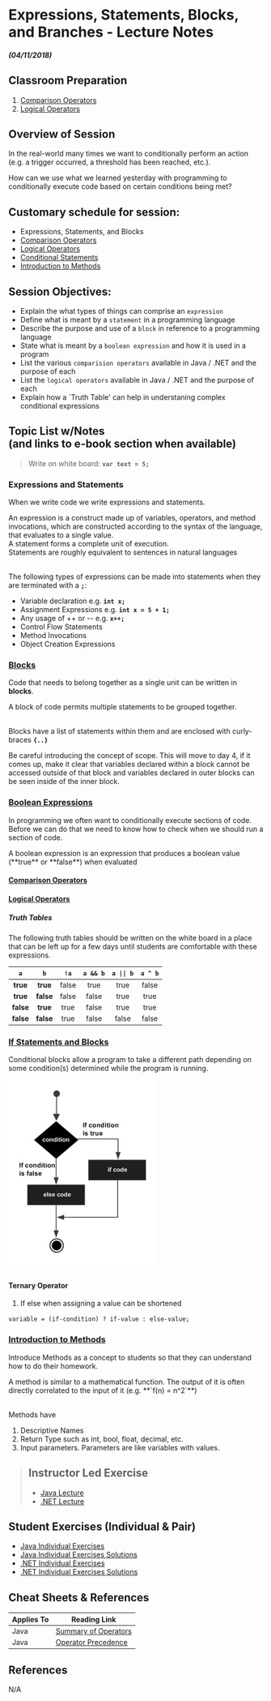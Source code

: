 <link rel="stylesheet" type="text/css" media="all" href="./styles/style.css" />

# Expressions, Statements, Blocks, and Branches - Lecture Notes
##### (04/11/2018)

## **Classroom Preparation**

1. [Comparison Operators](http://book.techelevator.com/java/logical-branching/boolean-expressions/05-comparison-operators.html)
2. [Logical Operators](http://book.techelevator.com/java/logical-branching/boolean-expressions/10-logical-operators.html)

## **Overview of Session**
In the real-world many times we want to conditionally perform an action (e.g. a trigger occurred, a threshold has been reached, etc.).

How can we use what we learned yesterday with programming to conditionally execute code based on certain conditions being met?

## **Customary schedule for session:** 

* Expressions, Statements, and Blocks
* [Comparison Operators](http://book.techelevator.com/java/logical-branching/boolean-expressions/05-comparison-operators.html)
* [Logical Operators](http://book.techelevator.com/java/logical-branching/boolean-expressions/10-logical-operators.html)
* [Conditional Statements](http://book.techelevator.com/java/logical-branching/conditional-code/01-conditional-code.html)
* [Introduction to Methods](http://book.techelevator.com/java/logical-branching/methods/01-methods.html)

## **Session Objectives:** 

* Explain the what types of things can comprise an `expression`
* Define what is meant by a `statement` in a programming language
* Describe the purpose and use of a `block` in reference to a programming language
* State what is meant by a `boolean expression` and how it is used in a program
* List the various `comparision operators` available in Java / .NET and the purpose of each
* List the `logical operators` available in Java / .NET and the purpose of each 
* Explain how a `Truth Table' can help in understaning complex conditional expressions



## **Topic List w/Notes** <div class=topicNote>(and <span class='link'>links</span> to e-book section when available)</div>
> Write on white board: **`var text = 5;`**

### Expressions and Statements

When we write code we write expressions and statements.

<div class="definition note">An <span>expression</span> is a construct made up of variables, operators, and method invocations, which are constructed according to the syntax of the language, that evaluates to a single value.
</div>

<div class="definition note">A <span>statement</span> forms a complete unit of execution.</div>

<div class="analogy note">Statements are roughly equivalent to sentences in natural languages</div><br/>

The following types of expressions can be made into statements when they are terminated with a **`;`**:

* Variable declaration e.g. **`int x;`**
* Assignment Expressions e.g. **`int x = 5 + 1;`**
* Any usage of ++ or -- e.g. **`x++;`**
* Control Flow Statements
* Method Invocations
* Object Creation Expressions

### [Blocks](http://book.techelevator.com/java/logical-branching/blocks/01-blocks.html)

Code that needs to belong together as a single unit can be written in **blocks**.

<div class="definition note">A <span>block</span> of code permits multiple statements to be grouped together.</div><br/>

Blocks have a list of statements within them and are enclosed with curly-braces **`{..}`**

<div class="caution note">Be careful introducing the concept of <span>scope</span>. This will move to day 4, if it comes up, make it clear that variables declared 
within a block cannot be accessed outside of that block and variables declared in outer blocks can be seen inside of the inner block.</div> 

### [Boolean Expressions](http://book.techelevator.com/java/logical-branching/boolean-expressions/01-expressions.html)

In programming we often want to conditionally execute sections of code. Before we can do that we need to know how to check when we should run a section of code.

<div class="definition note">A <span>boolean expression</span> is an expression that produces a boolean value (**true** or **false**) when evaluated</div>


#### [Comparison Operators](http://book.techelevator.com/java/logical-branching/boolean-expressions/05-comparison-operators.html)

#### [Logical Operators](http://book.techelevator.com/java/logical-branching/boolean-expressions/10-logical-operators.html)

##### Truth Tables

The following truth tables should be written on the white board in a place that can be left up for a few days until students are comfortable with these expressions.

| `a` | `b` |`!a` | `a && b` | <code>a &#124;&#124; b</code> | `a ^ b` |
| :-: | :-: | :-: | :------: | :---------------------------: | :-----: | 
| **true**  | **true**  | false | true  | true  | false |
| **true**  | **false** | false | false | true  | true  | 
| **false** | **true**  | true | false | true  | true  | 
| **false** | **false** | true | false | false | false |

### [If Statements and Blocks](http://book.techelevator.com/java/logical-branching/conditional-code/01-conditional-code.html)

<div class="definition note">Conditional blocks allow a program to take a different path depending on some condition(s) determined while the program
is running.</div>

![Conditional If-Else Block](resources/if-else.png)

#### Ternary Operator

1. If else when assigning a value can be shortened

```
variable = (if-condition) ? if-value : else-value;
```

### [Introduction to Methods](http://book.techelevator.com/java/logical-branching/methods/01-methods.html)

Introduce Methods as a concept to students so that they can understand how to do their homework.

<div class="definition note">A <span>method</span> is similar to a mathematical function. The output of it is often directly correlated to the input of it
(e.g. **`f(n) = n^2`**)</div> <br/>

Methods have
1. Descriptive Names
2. Return Type such as int, bool, float, decimal, etc.
3. Input parameters. Parameters are like variables with values.

> ## Instructor Led Exercise
>
>- [Java Lecture](https://bitbucket.org/te-curriculum/m1-java-expressions-and-control-flow-lecture)
>- [.NET Lecture](https://bitbucket.org/te-curriculum/m1-csharp-expressions-lecture)
>

## Student Exercises (Individual & Pair)

- [Java Individual Exercises](https://bitbucket.org/te-curriculum/m1-java-expressions-and-control-flow-exercises)
- [Java Individual Exercises Solutions](https://bitbucket.org/te-curriculum/m1-java-expressions-and-control-flow-solutions)
- [.NET Individual Exercises](https://bitbucket.org/te-curriculum/m1-csharp-expressions-exercises)
- [.NET Individual Exercises Solutions](https://bitbucket.org/te-curriculum/m1-csharp-expressions-solution)


## Cheat Sheets & References

| Applies To | Reading Link |
|------------|--------------|
| Java       | [Summary of Operators](https://docs.oracle.com/javase/tutorial/java/nutsandbolts/opsummary.html) |
| Java       | [Operator Precedence](https://docs.oracle.com/javase/tutorial/java/nutsandbolts/operators.html) |

## References
N/A
